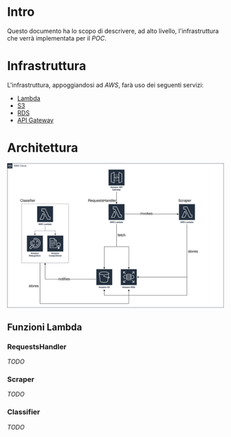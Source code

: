 # Intro
Questo documento ha lo scopo di descrivere, ad alto livello, l'infrastruttura che verrà implementata per il *POC*.

# Infrastruttura
L'infrastruttura, appoggiandosi ad *AWS*, farà uso dei seguenti servizi:
- [Lambda]()
- [S3]()
- [RDS]()
- [API Gateway]() 

# Architettura
![Architecture](./assets/poc_aws.png)

## Funzioni Lambda
### RequestsHandler
*TODO*

### Scraper
*TODO*

### Classifier
*TODO*
